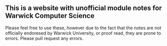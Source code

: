 ## This is a website with unofficial module notes for Warwick Computer Science 

Please feel free to use these, however due to the fact that the notes are not officially endoresed by Warwick University, or proof read, they are prone to errors.
Please pull request any errors.

